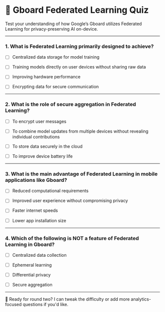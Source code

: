 # 📱 Gboard Federated Learning Quiz

Test your understanding of how Google’s Gboard utilizes Federated Learning for privacy-preserving AI on-device.

---

### 1. What is Federated Learning primarily designed to achieve?
- [ ] Centralized data storage for model training  
- [ ] Training models directly on user devices without sharing raw data  
- [ ] Improving hardware performance  
- [ ] Encrypting data for secure communication  


---


### 2. What is the role of secure aggregation in Federated Learning?
- [ ] To encrypt user messages  
- [ ] To combine model updates from multiple devices without revealing individual contributions  
- [ ] To store data securely in the cloud  
- [ ] To improve device battery life  


---

### 3. What is the main advantage of Federated Learning in mobile applications like Gboard?
- [ ] Reduced computational requirements  
- [ ] Improved user experience without compromising privacy  
- [ ] Faster internet speeds  
- [ ] Lower app installation size  


---

### 4. Which of the following is NOT a feature of Federated Learning in Gboard?
- [ ] Centralized data collection  
- [ ] Ephemeral learning  
- [ ] Differential privacy  
- [ ] Secure aggregation  


---

🧠 Ready for round two? I can tweak the difficulty or add more analytics-focused questions if you'd like.

